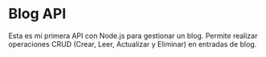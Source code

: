 # Blog API

Esta es mi primera API con Node.js para gestionar un blog. Permite realizar operaciones CRUD (Crear, Leer, Actualizar y Eliminar) en entradas de blog.
